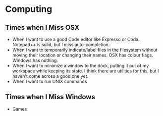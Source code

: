 # Computing

## Times when I Miss OSX

- When I want to use a good Code editor like Expresso or Coda. Notepad++ is solid, but I miss auto-completion.
- When I want to temporarily indicate/label files in the filesystem without moving their location or changing their names. OSX has colour flags. Windows has nothing.
- When I want to minimize a window to the dock, putting it out of my workspace while keeping its state. I think there are utilities for this, but I haven't come across a good one yet.
- When I want to run UNIX commands

## Times when I Miss Windows

- Games